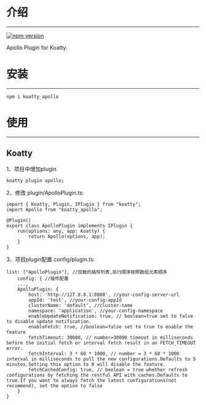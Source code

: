 # 介绍
-----

[![npm version](https://badge.fury.io/js/think_apollo.svg)](https://badge.fury.io/js/think_apollo)

Apollo Plugin for Koatty.

# 安装
-----

```
npm i koatty_apollo
```

# 使用
-----

## Koatty

1、项目中增加plugin

```shell
koatty plugin apollo;
```

2、修改 plugin/ApolloPlugin.ts:

```
import { Koatty, Plugin, IPlugin } from "koatty";
import Apollo from "koatty_apollo";

@Plugin()
export class ApolloPlugin implements IPlugin {
    run(options: any, app: Koatty) {
        return Apollo(options, app);
    }
}
```

3、项目plugin配置 config/plugin.ts:
```
list: ["ApolloPlugin"], //加载的插件列表,执行顺序按照数组元素顺序
    config: { //插件配置
    ...,
    ApolloPlugin: {
        host: 'http://127.0.0.1:8080', //your-config-server-url
        appId: 'test', //your-config-appId
        clusterName: 'default', //cluster-name
        namespace: 'application', //your-config-namespace
        enableUpdateNotification: true, // boolean=true set to false to disable update notification.
        enableFetch: true, //boolean=false set to true to enable the feature
        fetchTimeout: 30000, // number=30000 timeout in milliseconds before the initial fetch or interval fetch result in an FETCH_TIMEOUT error.
        fetchInterval: 3 * 60 * 1000, // number = 3 * 60 * 1000 interval in milliseconds to pull the new configurations.Defaults to 5 minutes.Setting this option to 0 will disable the feature.
        fetchCachedConfig: true, // boolean = true whether refresh configurations by fetching the restful API with caches.Defaults to true.If you want to always fetch the latest configurations(not recommend), set the option to false
    }
}
